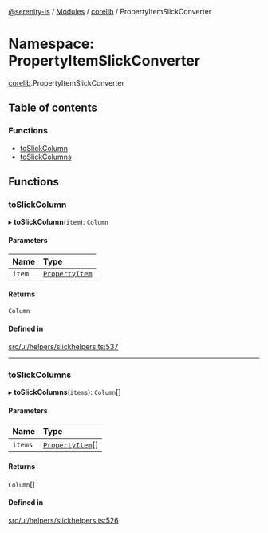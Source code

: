 [@serenity-is](../README.md) / [Modules](../modules.md) / [corelib](corelib.md) / PropertyItemSlickConverter

# Namespace: PropertyItemSlickConverter

[corelib](corelib.md).PropertyItemSlickConverter

## Table of contents

### Functions

- [toSlickColumn](corelib.PropertyItemSlickConverter.md#toslickcolumn)
- [toSlickColumns](corelib.PropertyItemSlickConverter.md#toslickcolumns)

## Functions

### toSlickColumn

▸ **toSlickColumn**(`item`): `Column`

#### Parameters

| Name | Type |
| :------ | :------ |
| `item` | [`PropertyItem`](../interfaces/q.PropertyItem.md) |

#### Returns

`Column`

#### Defined in

[src/ui/helpers/slickhelpers.ts:537](https://github.com/serenity-is/serenity/blob/master/packages/corelib/src/ui/helpers/slickhelpers.ts#L537)

___

### toSlickColumns

▸ **toSlickColumns**(`items`): `Column`[]

#### Parameters

| Name | Type |
| :------ | :------ |
| `items` | [`PropertyItem`](../interfaces/q.PropertyItem.md)[] |

#### Returns

`Column`[]

#### Defined in

[src/ui/helpers/slickhelpers.ts:526](https://github.com/serenity-is/serenity/blob/master/packages/corelib/src/ui/helpers/slickhelpers.ts#L526)
